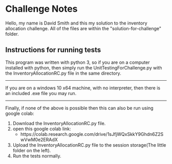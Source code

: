 # Challenge Notes

Hello, my name is David Smith and this my solution to the inventory allocation challenge. All of the files are within the "solution-for-challenge" folder.

## Instructions for running tests

This program was written with python 3, so if you are on a computer installed with python, then simply run the UnitTestingForChallenge.py with the InventoryAllocationRC.py file in the same directory. 

<hr/>

If you are on a windows 10 x64 machine, with no interpreter, then there is an included .exe file you may run.

<hr/>

Finally, if none of the above is possible then this can also be run using google colab: 

<ol>
    <li>Download the InventoryAllocationRC.py file.</li>
    <li>open this google colab link:
        <ul>
            <li>https://colab.research.google.com/drive/1sJfjWQxSkkY9Ghdn6Z2SwVwM0e2ERAdX</li>
        </ul>
    </li>
    <li>Upload the InventoryAllocationRC.py file to the session storage(The little folder on the left).</li>
    <li>Run the tests normally.</li>
</ol>
    
